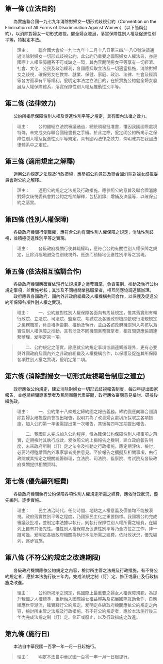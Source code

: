 第一條 (立法目的)
-----------------
　　為實施聯合國一九七九年消除對婦女一切形式歧視公約（Convention on the Elimination of All Forms of Discrimination Against Women）（以下簡稱公約），以消除對婦女一切形式歧視，健全婦女發展，落實保障性別人權及促進性別平等，特制定本法。  
> 理由：　　聯合國大會於一九七九年十二月十八日第三四/一八○號決議通過消除對婦女一切形式歧視公約，此公約乃重要之國際婦女人權法典，亦是國際上人權保障體系不可或缺之一環，其內容闡明男女平等享有一切經濟、社會、文化、公民及政治權利，各國應採取立法及一切適當措施，消除對婦女之歧視，確保男女在教育、就業、保健、家庭、政治、法律、社會及經濟等各方面享有平等權利。爰明定本法之立法目的，在於實施公約健全婦女發展及人權保障體系，落實保障性別人權及推動性別平等。



第二條 (法律效力)
-----------------
　　公約所揭示保障性別人權及促進性別平等之規定，具有國內法律之效力。  
> 理由：　　公約雖經立法院審議通過，總統頒發批准書，惟因我國國際處境特殊，未完成交存聯合國秘書長之手續。於此之際，爰定明公約所揭示之保障性別人權及促進性別平等規定，具有國內法律之效力，俾明確其在我國法律體系中之定位。



第三條 (適用規定之解釋)
-----------------------
　　適用公約規定之法規及行政措施，應參照公約意旨及聯合國消除對婦女歧視委員會對公約之解釋。  
> 理由：　　適用公約規定之法規及行政措施，應參照公約意旨及聯合國消除對婦女歧視委員會對公約之相關解釋，包括附錄、增補及決議等，以確保公約之落實。



第四條 (性別人權保障)
---------------------
　　各級政府機關行使職權，應符合公約有關性別人權保障之規定，消除性別歧視，並積極促進性別平等之實現。  
> 理由：　　各級政府機關行使其職權時，應符合公約有關性別人權保障之規定，且除消極地避免性別歧視外，應進而積極地促進性別平等之實現。



第五條 (依法相互協調合作)
-------------------------
　　各級政府機關應確實依現行法規規定之業務職掌，負責籌劃、推動及執行公約規定事項，並實施考核；其涉及不同機關業務職掌者，相互間應協調連繫辦理。  
　　政府應與各國政府、國內外非政府組織及人權機構共同合作，以保護及促進公約所保障各項性別人權之實現。  
> 理由：　　一、公約雖對性別人權保障各面向有周延規定，惟其落實則有賴行政院、立法院、司法院、監察院、考試院及各級政府機關依現行法規規定之業務職掌，負責積極籌劃、推動及執行，並由各該政府機關列入考核以落實性別人權保障之推動，其有涉及不同機關業務職掌者，相互間更應協調連繫辦理，爰明定第一項。

> 　　二、公約規定之落實，除應就公約規定事項協調連繫辦理外，更有必要與外國政府及國內外之非政府組織及人權機構合作，以保護及促進其所保障各項性別人權之實現，爰明定第二項。



第六條 (消除對婦女一切形式歧視報告制度之建立)
---------------------------------------------
　　政府應依公約規定，建立消除對婦女一切形式歧視報告制度，每四年提出國家報告，並邀請相關專家學者及民間團體代表審閱，政府應依審閱意見檢討、研擬後續施政。  
> 理由：　　一、公約第十八條規定締約國之報告義務，締約國應向聯合國消除對婦女歧視委員會提出報告，說明其為了改善婦女處境所採取之各項措施，加入公約第一年後需提出第一次報告，其後每四年定期提出報告。

> 　　二、我國雖未完成加入公約程序，惟為確保公約保障性別人權事項之落實，定期檢討其執行成效，爰依照公約上揭報告之機制，建立政府報告制度，未來政府所制（訂）定之法令及推動之行政措施，應定期評估、檢討，必要時得邀請國內外專家學者提供意見。至於報告之撰擬及相關事項，由行政院或其指定之機關統籌辦理，立法院、司法院、監察院、考試院及各級政府機關提供相關資料。



第七條 (優先編列經費)
---------------------
　　各級政府機關執行公約保障各項性別人權規定所需之經費，應依財政狀況，優先編列，逐步實施。  
> 理由：　　民主法治時代，任何時間、地點之人權意義及價值均不能被漠視。政府落實性別平等之程度，乃國家民主化之重要指標。我國將公約完成審議及批准，並制定本法據以執行，則執行保障性別人權所需之經費，在編列上自有其優先性。惟性別人權保障及促進性別平等乃全方位之工作，非一蹴可幾，爰明定各級政府機關為執行本法所需之經費，依財政狀況，優先編列，逐步實施。



第八條 (不符公約規定之改進期限)
-------------------------------
　　各級政府機關應依公約規定之內容，檢討所主管之法規及行政措施，有不符公約規定者，應於本法施行後三年內，完成法規之制（訂）定、修正或廢止及行政措施之改進。  
> 理由：　　公約所揭示之規定，係國際上最重要之婦女人權保障規範，為提升我國之人權標準，重新融入國際婦女權益體系及拓展國際互助合作，自應順應世界潮流，確實踐行公約規定。爰明定各級政府機關應依公約規定之內容，檢討所主管之法規及行政措施，有不符公約規定者，應於本法施行後三年內完成法規之制（訂）定、修正或廢止，以及行政措施之改進。



第九條 (施行日)
---------------
　　本法自中華民國一百零一年一月一日起施行。  
> 理由：　　明定本法自中華民國一百零一年一月一日起施行。